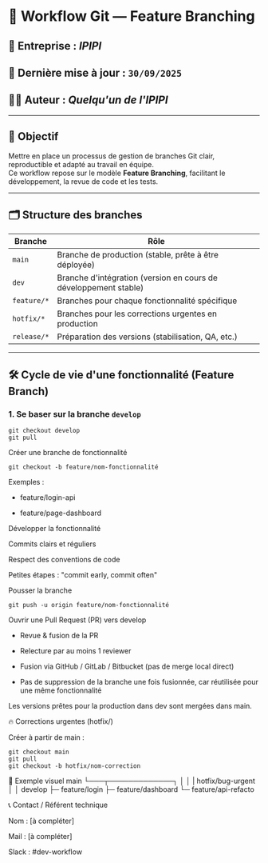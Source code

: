 # 📘 Workflow Git — Feature Branching

## 🏢 Entreprise : *IPIPI*  
## 📅 Dernière mise à jour : `30/09/2025`  
## 🧑‍💻 Auteur : *Quelqu'un de l'IPIPI*

---

## 🚀 Objectif

Mettre en place un processus de gestion de branches Git clair, reproductible et adapté au travail en équipe.  
Ce workflow repose sur le modèle **Feature Branching**, facilitant le développement, la revue de code et les tests.

---

## 🗂️ Structure des branches

| Branche         | Rôle |
|----------------|------|
| `main`         | Branche de production (stable, prête à être déployée) |
| `dev`      | Branche d'intégration (version en cours de développement stable) |
| `feature/*`    | Branches pour chaque fonctionnalité spécifique |
| `hotfix/*`     | Branches pour les corrections urgentes en production |
| `release/*`    | Préparation des versions (stabilisation, QA, etc.) |

---

## 🛠️ Cycle de vie d'une fonctionnalité (Feature Branch)

### 1. Se baser sur la branche `develop`

```
git checkout develop
git pull
```

Créer une branche de fonctionnalité
```
git checkout -b feature/nom-fonctionnalité
```

Exemples :

* feature/login-api

* feature/page-dashboard

Développer la fonctionnalité

Commits clairs et réguliers

Respect des conventions de code

Petites étapes : "commit early, commit often"

Pousser la branche
```
git push -u origin feature/nom-fonctionnalité
```

Ouvrir une Pull Request (PR) vers develop



* Revue & fusion de la PR

* Relecture par au moins 1 reviewer

* Fusion via GitHub / GitLab / Bitbucket (pas de merge local direct)

* Pas de suppression de la branche une fois fusionnée, car réutilisée pour une même fonctionnalité




Les versions prêtes pour la production dans dev sont mergées dans main.

🔥 Corrections urgentes (hotfix/)

Créer à partir de main :

```
git checkout main
git pull
git checkout -b hotfix/nom-correction
```



🧭 Exemple visuel
main
 └───┬─────────────┐
     │             │
     |            hotfix/bug-urgent
     │             │
 develop
   ├─ feature/login
   ├─ feature/dashboard
   └─ feature/api-refacto


📞 Contact / Référent technique

Nom : [à compléter]

Mail : [à compléter]

Slack : #dev-workflow